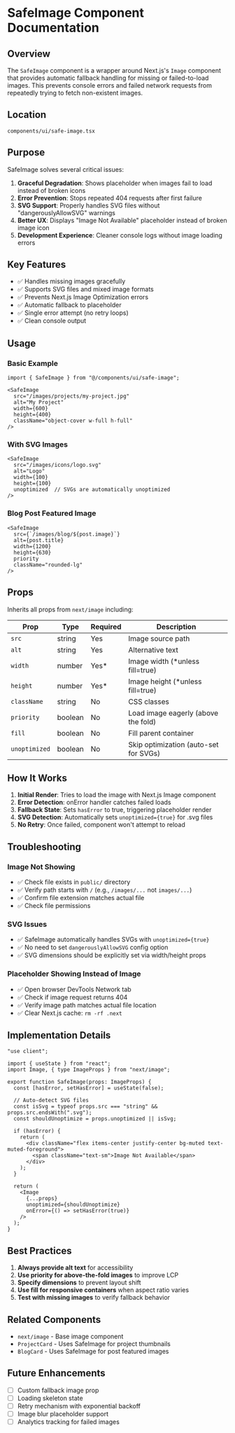 # SafeImage Component Documentation

## Overview

The `SafeImage` component is a wrapper around Next.js's `Image` component that provides automatic fallback handling for missing or failed-to-load images. This prevents console errors and failed network requests from repeatedly trying to fetch non-existent images.

## Location

`components/ui/safe-image.tsx`

## Purpose

SafeImage solves several critical issues:

1. **Graceful Degradation**: Shows placeholder when images fail to load instead of broken icons
2. **Error Prevention**: Stops repeated 404 requests after first failure
3. **SVG Support**: Properly handles SVG files without "dangerouslyAllowSVG" warnings
4. **Better UX**: Displays "Image Not Available" placeholder instead of broken image icon
5. **Development Experience**: Cleaner console logs without image loading errors

## Key Features

- ✅ Handles missing images gracefully
- ✅ Supports SVG files and mixed image formats
- ✅ Prevents Next.js Image Optimization errors
- ✅ Automatic fallback to placeholder
- ✅ Single error attempt (no retry loops)
- ✅ Clean console output

## Usage

### Basic Example

```tsx
import { SafeImage } from "@/components/ui/safe-image";

<SafeImage
  src="/images/projects/my-project.jpg"
  alt="My Project"
  width={600}
  height={400}
  className="object-cover w-full h-full"
/>
```

### With SVG Images

```tsx
<SafeImage
  src="/images/icons/logo.svg"
  alt="Logo"
  width={100}
  height={100}
  unoptimized  // SVGs are automatically unoptimized
/>
```

### Blog Post Featured Image

```tsx
<SafeImage
  src={`/images/blog/${post.image}`}
  alt={post.title}
  width={1200}
  height={630}
  priority
  className="rounded-lg"
/>
```

## Props

Inherits all props from `next/image` including:

| Prop | Type | Required | Description |
|------|------|----------|-------------|
| `src` | string | Yes | Image source path |
| `alt` | string | Yes | Alternative text |
| `width` | number | Yes* | Image width (*unless fill=true) |
| `height` | number | Yes* | Image height (*unless fill=true) |
| `className` | string | No | CSS classes |
| `priority` | boolean | No | Load image eagerly (above the fold) |
| `fill` | boolean | No | Fill parent container |
| `unoptimized` | boolean | No | Skip optimization (auto-set for SVGs) |

## How It Works

1. **Initial Render**: Tries to load the image with Next.js Image component
2. **Error Detection**: onError handler catches failed loads
3. **Fallback State**: Sets `hasError` to true, triggering placeholder render
4. **SVG Detection**: Automatically sets `unoptimized={true}` for .svg files
5. **No Retry**: Once failed, component won't attempt to reload

## Troubleshooting

### Image Not Showing

- ✅ Check file exists in `public/` directory
- ✅ Verify path starts with `/` (e.g., `/images/...` not `images/...`)
- ✅ Confirm file extension matches actual file
- ✅ Check file permissions

### SVG Issues

- ✅ SafeImage automatically handles SVGs with `unoptimized={true}`
- ✅ No need to set `dangerouslyAllowSVG` config option
- ✅ SVG dimensions should be explicitly set via width/height props

### Placeholder Showing Instead of Image

- ✅ Open browser DevTools Network tab
- ✅ Check if image request returns 404
- ✅ Verify image path matches actual file location
- ✅ Clear Next.js cache: `rm -rf .next`

## Implementation Details

```tsx
"use client";

import { useState } from "react";
import Image, { type ImageProps } from "next/image";

export function SafeImage(props: ImageProps) {
  const [hasError, setHasError] = useState(false);
  
  // Auto-detect SVG files
  const isSvg = typeof props.src === "string" && props.src.endsWith(".svg");
  const shouldUnoptimize = props.unoptimized || isSvg;

  if (hasError) {
    return (
      <div className="flex items-center justify-center bg-muted text-muted-foreground">
        <span className="text-sm">Image Not Available</span>
      </div>
    );
  }

  return (
    <Image
      {...props}
      unoptimized={shouldUnoptimize}
      onError={() => setHasError(true)}
    />
  );
}
```

## Best Practices

1. **Always provide alt text** for accessibility
2. **Use priority for above-the-fold images** to improve LCP
3. **Specify dimensions** to prevent layout shift
4. **Use fill for responsive containers** when aspect ratio varies
5. **Test with missing images** to verify fallback behavior

## Related Components

- `next/image` - Base image component
- `ProjectCard` - Uses SafeImage for project thumbnails
- `BlogCard` - Uses SafeImage for post featured images

## Future Enhancements

- [ ] Custom fallback image prop
- [ ] Loading skeleton state
- [ ] Retry mechanism with exponential backoff
- [ ] Image blur placeholder support
- [ ] Analytics tracking for failed images
